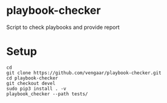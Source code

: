 # playbook-checker

Script to check playbooks and provide report

# Setup

~~~~
cd
git clone https://github.com/vengaar/playbook-checker.git
cd playbook-checker
git checkout devel
sudo pip3 install . -v
playbook_checker --path tests/
~~~~
